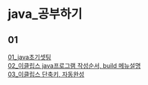 # java\_공부하기

## 01
[01_java초기셋팅](./01/01_java%EC%B4%88%EA%B8%B0%EC%85%8B%ED%8C%85.md)   
[02\_이클립스 java프로그램 작성순서, build 메뉴설명](./01/02_%EC%9D%B4%ED%81%B4%EB%A6%BD%EC%8A%A4%20java%ED%94%84%EB%A1%9C%EA%B7%B8%EB%9E%A8%20%EC%9E%91%EC%84%B1%EC%88%9C%EC%84%9C%2C%20build%20%EB%A9%94%EB%89%B4%EC%84%A4%EB%AA%85.md)   
[03_이클립스 단축키, 자동완성](./01/03_%EC%9D%B4%ED%81%B4%EB%A6%BD%EC%8A%A4%20%EB%8B%A8%EC%B6%95%ED%82%A4%2C%20%EC%9E%90%EB%8F%99%EC%99%84%EC%84%B1.md)
